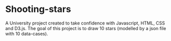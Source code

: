 # Shooting-stars
 A University project created to take confidence with Javascript, HTML, CSS and D3.js. The goal of this project is to draw 10 stars (modelled by a json file with 10 data-cases).
